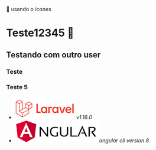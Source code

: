 :rocket: usando o icones
# Teste12345 :horse:

## Testando com outro user

### Teste 

### Teste 5

- ![laravel](/README/laravel.png) *v1.16.0*
- ![laravel](/README/angular.png) *angular cli version 8.*

